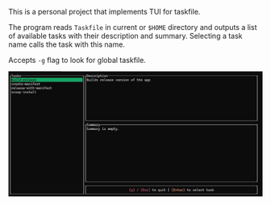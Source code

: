 This is a personal project that implements TUI for taskfile.


The program reads `Taskfile` in current or `$HOME` directory and outputs a list of available tasks with their description and summary. Selecting a task name calls the task with this name.

Accepts `-g` flag to look for global taskfile.



![TUI](./static/imgs/tui.jpg)
